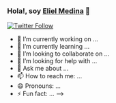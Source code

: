 ### Hola!, soy [Eliel Medina][website] 👋

[![Twitter Follow](https://img.shields.io/twitter/follow/ELielm92?color=%231DA1F2&label=Eliel%20%E2%9A%A1%20Medina&logo=twitter&style=for-the-badge)](https://twitter.com/ElielM92)

- 🔭 I’m currently working on ...
- 🌱 I’m currently learning ...
- 👯 I’m looking to collaborate on ...
- 🤔 I’m looking for help with ...
- 💬 Ask me about ...
- 📫 How to reach me: ...
- 😄 Pronouns: ...
- ⚡ Fun fact: ...
  -->

<!-- LINKS -->

[website]: https://elielmedina.netlify.app/
